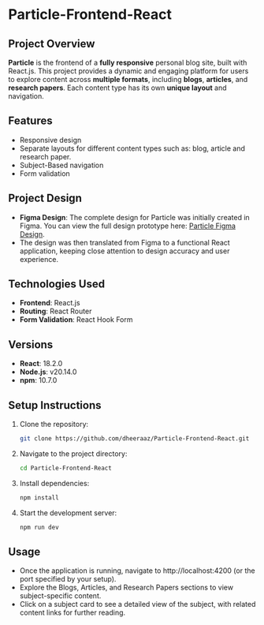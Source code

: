 # Particle-Frontend-React

## Project Overview
**Particle** is the frontend of a **fully responsive** personal blog site, built with React.js. This project provides a dynamic and engaging platform for users to explore content across **multiple formats**, including **blogs**, **articles**, and **research papers**. Each content type has its own **unique layout** and navigation.

## Features
- Responsive design
- Separate layouts for different content types such as: blog, article and research paper. 
- Subject-Based navigation 
- Form validation

## Project Design
- **Figma Design**: The complete design for Particle was initially created in Figma. You can view the full design prototype here: [Particle Figma Design](https://www.figma.com/design/fKyTKdvX2nf2vQwqkDBmo7/Particle_Dhiraj?node-id=0-1&t=8p3Sq7yxDcQzDel6-1).
- The design was then translated from Figma to a functional React application, keeping close attention to design accuracy and user experience.

## Technologies Used
- **Frontend**: React.js
- **Routing**: React Router
- **Form Validation**: React Hook Form

## Versions
- **React**: 18.2.0
- **Node.js**: v20.14.0
- **npm**: 10.7.0

## Setup Instructions
1. Clone the repository:
   ```bash
   git clone https://github.com/dheeraaz/Particle-Frontend-React.git
2. Navigate to the project directory:
   ```bash
   cd Particle-Frontend-React
3. Install dependencies:
   ```bash
   npm install
4. Start the development server:
   ```bash
   npm run dev

## Usage
- Once the application is running, navigate to http://localhost:4200 (or the port specified by your setup).
- Explore the Blogs, Articles, and Research Papers sections to view subject-specific content.
- Click on a subject card to see a detailed view of the subject, with related content links for further reading.
